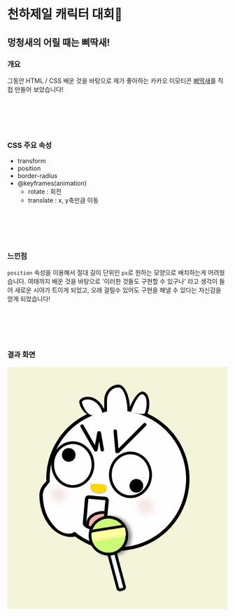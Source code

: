 # 천하제일 캐릭터 대회🎉

## 멍청새의 어릴 때는 삐딱새!

### 개요

그동안 HTML / CSS 배운 것을 바탕으로 제가 좋아하는 카카오 이모티콘 [삐딱새](https://e.kakao.com/t/bbidak-bird-is-sulky-today-too)를 직접 만들어 보았습니다!

<br><br><br><br>

### CSS 주요 속성

- transform
- position
- border-radius
- @keyframes(animation)
  - rotate : 회전
  - translate : x, y축만큼 이동

<br><br><br><br>

### 느낀점

`position` 속성을 이용해서 절대 길이 단위인 `px`로 원하는 모양으로 배치하는게 어려웠습니다. 여태까지 배운 것을 바탕으로 '이러한 것들도 구현할 수 있구나' 라고 생각이 들어 새로운 시야가 트이게 되었고, 오래 걸릴수 있어도 구현을 해낼 수 있다는 자신감을 얻게 되었습니다!

<br><br><br><br>

### 결과 화면

![삐딱새_캐릭터](./%EC%82%90%EB%94%B1%EC%83%88_%EC%BA%90%EB%A6%AD%ED%84%B0.gif)
